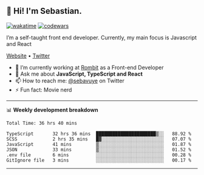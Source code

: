 ## 👋 Hi! I'm Sebastian.

[![wakatime](https://wakatime.com/badge/user/df0036c6-328a-4a39-be9b-e49417ed22a1.svg)](https://wakatime.com/@df0036c6-328a-4a39-be9b-e49417ed22a1)
[![codewars](https://www.codewars.com/users/sebavuye/badges/small)](https://www.codewars.com/users/sebavuye)

I’m a self-taught front end developer. Currently, my main focus is Javascript and React

[Website](https://sebastianvuye.be) • [Twitter](https://twitter.com/sebavuye)

- 🔭 I’m currently working at [Rombit](https://rombit.com/) as a Front-end Developer
- 💬 Ask me about **JavaScript, TypeScript and React**
- 📫 How to reach me: [@sebavuye](https://twitter.com/sebavuye) on Twitter
- ⚡ Fun fact: Movie nerd

-------

📊 **Weekly development breakdown**

<!--START_SECTION:waka-->

```text
Total Time: 36 hrs 40 mins

TypeScript       32 hrs 36 mins  ██████████████████████▒░░   88.92 %
SCSS             2 hrs 35 mins   █▓░░░░░░░░░░░░░░░░░░░░░░░   07.07 %
JavaScript       41 mins         ▒░░░░░░░░░░░░░░░░░░░░░░░░   01.87 %
JSON             33 mins         ▒░░░░░░░░░░░░░░░░░░░░░░░░   01.52 %
.env file        6 mins          ░░░░░░░░░░░░░░░░░░░░░░░░░   00.28 %
GitIgnore file   3 mins          ░░░░░░░░░░░░░░░░░░░░░░░░░   00.17 %
```

<!--END_SECTION:waka-->
-------
